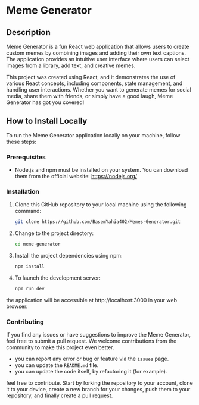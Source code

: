 # Meme Generator

## Description

Meme Generator is a fun React web application that allows users to create custom memes by combining images and adding their own text captions. The application provides an intuitive user interface where users can select images from a library, add text, and creative memes.

This project was created using React, and it demonstrates the use of various React concepts, including components, state management, and handling user interactions. Whether you want to generate memes for social media, share them with friends, or simply have a good laugh, Meme Generator has got you covered!

## How to Install Locally

To run the Meme Generator application locally on your machine, follow these steps:

### Prerequisites

- Node.js and npm must be installed on your system. You can download them from the official website: https://nodejs.org/

### Installation

1. Clone this GitHub repository to your local machine using the following command:

   ```bash
   git clone https://github.com/BasemYahia402/Memes-Generator.git

2. Change to the project directory: 
   ```bash
   cd meme-generator

3. Install the project dependencies using npm: 
   ```bash
   npm install

4. To launch the development server:
   ```bash
   npm run dev
the application will be accessible at http://localhost:3000 in your web browser.

### Contributing
If you find any issues or have suggestions to improve the Meme Generator, feel free to submit a pull request. We welcome contributions from the community to make this project even better.
- you can report any error or bug or feature via the `issues` page.
-  you can update the `README.md` file.
- you can update the code itself, by refactoring it (for example).

feel free to contribute.
Start by forking the repository to your account, clone it to your device, create a new branch for your changes, push them to your repository, and finally create a pull request.
